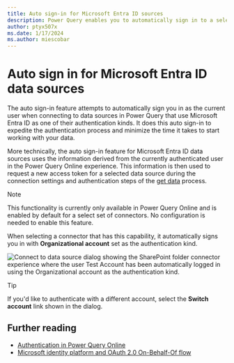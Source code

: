 ```yaml
---
title: Auto sign-in for Microsoft Entra ID sources
description: Power Query enables you to automatically sign in to a select set of data sources that use the Microsoft Entra ID as its authentication kind based on the current authenticated user.
author: ptyx507x
ms.date: 1/17/2024
ms.author: miescobar
---
```


# Auto sign in for Microsoft Entra ID data sources

The auto sign-in feature attempts to automatically sign you in as the current user when connecting to data sources in Power Query that use Microsoft Entra ID as one of their authentication kinds. It does this auto sign-in to expedite the authentication process and minimize the time it takes to start working with your data.

More technically, the auto sign-in feature for Microsoft Entra ID data sources uses the information derived from the currently authenticated user in the Power Query Online experience. This information is then used to request a new access token for a selected data source during the connection settings and authentication steps of the [get data](get-data-experience.md#1-connection-settings) process.

>[!NOTE]
>This functionality is currently only available in Power Query Online and is enabled by default for a select set of connectors. No configuration is needed to enable this feature.

When selecting a connector that has this capability, it automatically signs you in with **Organizational account** set as the authentication kind.

![Connect to data source dialog showing the SharePoint folder connector experience where the user Test Account has been automatically logged in using the Organizational account as the authentication kind.](media/aad-obo/sample-connect-to-data-source.png)

>[!TIP]
>If you'd like to authenticate with a different account, select the **Switch account** link shown in the dialog.

## Further reading

* [Authentication in Power Query Online](connection-authentication-pqo.md)
* [Microsoft identity platform and OAuth 2.0 On-Behalf-Of flow](/azure/active-directory/develop/v2-oauth2-on-behalf-of-flow)
